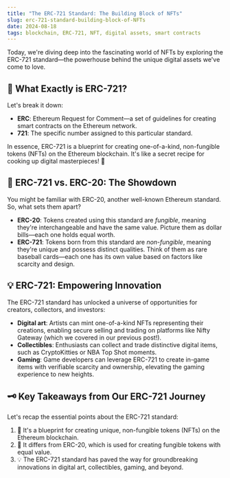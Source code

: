 ```yaml
---
title: "The ERC-721 Standard: The Building Block of NFTs"
slug: erc-721-standard-building-block-of-NFTs
date: 2024-08-18
tags: blockchain, ERC-721, NFT, digital assets, smart contracts
---
```


Today, we're diving deep into the fascinating world of NFTs by exploring the ERC-721 standard—the powerhouse behind the unique digital assets we've come to love.

## 🤔 What Exactly is ERC-721?

Let's break it down:

- **ERC**: Ethereum Request for Comment—a set of guidelines for creating smart contracts on the Ethereum network.
- **721**: The specific number assigned to this particular standard.

In essence, ERC-721 is a blueprint for creating one-of-a-kind, non-fungible tokens (NFTs) on the Ethereum blockchain. It's like a secret recipe for cooking up digital masterpieces! 🎨

## 🥊 ERC-721 vs. ERC-20: The Showdown

You might be familiar with ERC-20, another well-known Ethereum standard. So, what sets them apart?

- **ERC-20**: Tokens created using this standard are *fungible*, meaning they're interchangeable and have the same value. Picture them as dollar bills—each one holds equal worth.
- **ERC-721**: Tokens born from this standard are *non-fungible*, meaning they're unique and possess distinct qualities. Think of them as rare baseball cards—each one has its own value based on factors like scarcity and design.

## 💡 ERC-721: Empowering Innovation

The ERC-721 standard has unlocked a universe of opportunities for creators, collectors, and investors:

- **Digital art**: Artists can mint one-of-a-kind NFTs representing their creations, enabling secure selling and trading on platforms like Nifty Gateway (which we covered in our previous post!).
- **Collectibles**: Enthusiasts can collect and trade distinctive digital items, such as CryptoKitties or NBA Top Shot moments.
- **Gaming**: Game developers can leverage ERC-721 to create in-game items with verifiable scarcity and ownership, elevating the gaming experience to new heights.

## 🗝️ Key Takeaways from Our ERC-721 Journey

Let's recap the essential points about the ERC-721 standard:

1. 🎨 It's a blueprint for creating unique, non-fungible tokens (NFTs) on the Ethereum blockchain.
2. 🥊 It differs from ERC-20, which is used for creating fungible tokens with equal value.
3. 💡 The ERC-721 standard has paved the way for groundbreaking innovations in digital art, collectibles, gaming, and beyond.